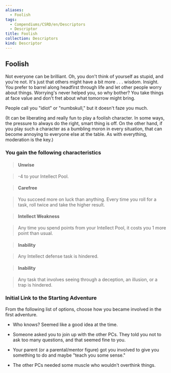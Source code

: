 ```yaml
---
aliases:
  - Foolish
tags:
  - Compendiums/CSRD/en/Descriptors
  - Descriptor
title: Foolish
collection: Descriptors
kind: Descriptor
---
```

## Foolish    
Not everyone can be brilliant. Oh, you don't think of yourself as stupid, and you're not. It's just that others might have a bit more . . . wisdom. Insight. You prefer to barrel along headfirst through life and let other people worry about things. Worrying's never helped you, so why bother? You take things at face value and don't fret about what tomorrow might bring.  
People call you "idiot" or "numbskull," but it doesn't faze you much.  
(It can be liberating and really fun to play a foolish character. In some ways, the pressure to always do the right, smart thing is off. On the other hand, if you play such a character as a bumbling moron in every situation, that can become annoying to everyone else at the table. As with everything, moderation is the key.)  
### You gain the following characteristics    
> #### Unwise  
> -4 to your Intellect Pool.    
  
> #### Carefree  
> You succeed more on luck than anything. Every time you roll for a task, roll twice and take the higher result.    
  
> #### Intellect Weakness  
> Any time you spend points from your Intellect Pool, it costs you 1 more point than usual.    
  
> #### Inability  
> Any Intellect defense task is hindered.    
  
> #### Inability  
> Any task that involves seeing through a deception, an illusion, or a trap is hindered.    
  
### Initial Link to the Starting Adventure    
From the following list of options, choose how you became involved in the first adventure.    
- Who knows? Seemed like a good idea at the time.    
- Someone asked you to join up with the other PCs. They told you not to ask too many questions, and that seemed fine to you.    
- Your parent (or a parental/mentor figure) got you involved to give you something to do and maybe "teach you some sense."    
- The other PCs needed some muscle who wouldn't overthink things.  